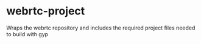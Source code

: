 webrtc-project
==============

Wraps the webrtc repository and includes the required project files needed to build with gyp
